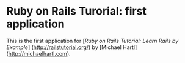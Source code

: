 # Ruby on Rails Turorial: first application

This is the first application for 
[*Ruby on Rails Tutorial: Learn Rails by Example*] (http://railstutorial.org/)
by [Michael Hartl] (http://michaelhartl.com).

